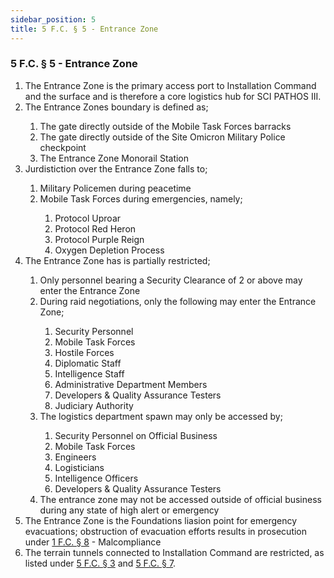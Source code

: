 ```yaml
---
sidebar_position: 5
title: 5 F.C. § 5 - Entrance Zone
---
```


<h3 id="FC25.5">5 F.C. § 5 - Entrance Zone</h3>
<ol>
	<li>The Entrance Zone is the primary access port to Installation Command and the surface and is therefore a core logistics hub for SCI PATHOS III.</li>
	<li>The Entrance Zones boundary is defined as;</li>
	<ol style={{'list-style' : 'lower-alpha'}}>
		<li>The gate directly outside of the Mobile Task Forces barracks</li>
		<li>The gate directly outside of the Site Omicron Military Police checkpoint</li>
		<li>The Entrance Zone Monorail Station</li>
	</ol>
	<li>Jurdistiction over the Entrance Zone falls to;</li>
	<ol style={{'list-style' : 'lower-alpha'}}>
		<li>Military Policemen during peacetime</li>
		<li>Mobile Task Forces during emergencies, namely;</li>
		<ol style={{'list-style' : 'lower-roman'}}>
			<li>Protocol Uproar</li>
			<li>Protocol Red Heron</li>
			<li>Protocol Purple Reign</li>
			<li>Oxygen Depletion Process</li>
		</ol>
	</ol>
	<li>The Entrance Zone has is partially restricted;</li>
	<ol style={{'list-style' : 'lower-alpha'}}>
		<li>Only personnel bearing a Security Clearance of 2 or above may enter the Entrance Zone</li>
		<li>During raid negotiations, only the following may enter the Entrance Zone;</li>
		<ol style={{'list-style' : 'lower-roman'}}>
			<li>Security Personnel</li>
			<li>Mobile Task Forces</li>
			<li>Hostile Forces</li>
			<li>Diplomatic Staff</li>
			<li>Intelligence Staff</li>
			<li>Administrative Department Members</li>
			<li>Developers & Quality Assurance Testers</li>
			<li>Judiciary Authority</li>
		</ol>
		<li>The logistics department spawn may only be accessed by;</li>
		<ol style={{'list-style' : 'lower-roman'}}>
			<li>Security Personnel on Official Business</li>
			<li>Mobile Task Forces</li>
			<li>Engineers</li>
			<li>Logisticians</li>
			<li>Intelligence Officers</li>
			<li>Developers & Quality Assurance Testers</li>
		</ol>
		<li>The entrance zone may not be accessed outside of official business during any state of high alert or emergency</li>
	</ol>
	<li>The Entrance Zone is the Foundations liasion point for emergency evacuations; obstruction of evacuation efforts results in prosecution under <a href="https://legislation.scpf.io/foundation_code/penal_code/criminal_articles/article_eight">1 F.C. § 8</a> - Malcompliance</li>
	<li>The terrain tunnels connected to Installation Command are restricted, as listed under <a href="https://legislation.scpf.io/foundation_code/ordinances/area_ordinance/site_epsilon">5 F.C. § 3</a> and <a href="https://legislation.scpf.io/foundation_code/ordinances/area_ordinance/outlands">5 F.C. § 7</a>.</li>
</ol>